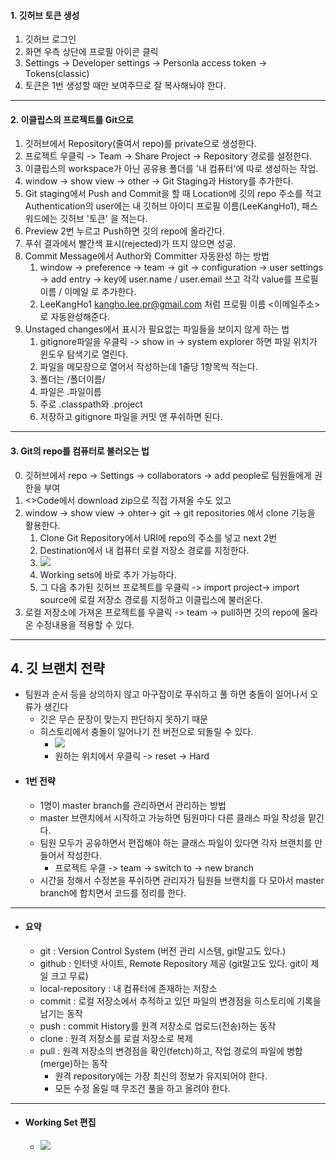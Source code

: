 #### 1. 깃허브 토큰 생성
1) 깃허브 로그인
2) 화면 우측 상단에 프로필 아이콘 클릭
3) Settings -> Developer settings -> Personla access token -> Tokens(classic)
4) 토큰은 1번 생성할 때만 보여주므로 잘 복사해놔야 한다.
---
#### 2. 이클립스의 프로젝트를 Git으로
1) 깃허브에서 Repository(줄여서 repo)를 private으로 생성한다.
2) 프로젝트 우클릭 -> Team -> Share Project -> Repository 경로를 설정한다.
3) 이클립스의 workspace가 아닌 공유용 폴더를 '내 컴퓨터'에 따로 생성하는 작업.
4) window -> show view -> other -> Git Staging과 History를 추가한다.
5) Git staging에서 Push and Commit을 할 때 Location에 깃의 repo 주소를 적고 Authentication의 user에는 내 깃허브 아이디 프로필 이름(LeeKangHo1), 패스워드에는 깃허브 '토큰' 을 적는다. 
6) Preview 2번 누르고 Push하면 깃의 repo에 올라간다.
7) 푸쉬 결과에서 빨간색 표시(rejected)가 뜨지 않으면 성공.
8) Commit Message에서 Author와 Committer 자동완성 하는 방법
	1) window -> preference -> team -> git -> configuration -> user settings -> add entry -> key에 user.name / user.email 쓰고 각각 value를 프로필 이름 / 이메일 로 추가한다.
	2) LeeKangHo1 <kangho.lee.pr@gmail.com> 처럼 프로필 이름 <이메일주소>로 자동완성해준다.
9) Unstaged changes에서 표시가 필요없는 파일들을 보이지 않게 하는 법
	1) gitignore파일을 우클릭 -> show in -> system explorer 하면 파일 위치가 윈도우 탐색기로 열린다.
	2) 파일을 메모장으로 열어서 작성하는데 1줄당 1항목씩 적는다.
	3) 폴더는 /폴더이름/
	4) 파일은 .파일이름
	5) 주로 .classpath와 .project
	6) 저장하고 gitignore 파일을 커밋 앤 푸쉬하면 된다.
---
#### 3. Git의 repo를 컴퓨터로 불러오는 법
0) 깃허브에서 repo -> Settings -> collaborators -> add people로 팀원들에게 권한을 부여
1) <>Code에서 download zip으로 직접 가져올 수도 있고
2) window -> show view -> ohter-> git -> git repositories 에서 clone 기능을 활용한다.
	1) Clone Git Repository에서 URI에 repo의 주소를 넣고 next 2번
	2) Destination에서 내 컴퓨터 로컬 저장소 경로를 지정한다.
	3) ![](image/clone%20git%20repo.jpg)
	4) Working sets에 바로 추가 가능하다.
	5) 그 다음 추가된 깃허브 프로젝트를 우클릭 -> import project-> import source에 로컬 저장소 경로를 지정하고 이클립스에 불러온다. 
3) 로컬 저장소에 가져온 프로젝트를 우클릭 -> team -> pull하면 깃의 repo에 올라온 수정내용을 적용할 수 있다.
---
## 4. 깃 브랜치 전략
- 팀원과 순서 등을 상의하지 않고 마구잡이로 푸쉬하고 풀 하면 충돌이 일어나서 오류가 생긴다
	- 깃은 무슨 문장이 맞는지 판단하지 못하기 때문
	- 히스토리에서 충돌이 일어나기 전 버전으로 되돌릴 수 있다.
		- ![](image/history%20reset.jpg)
		- 원하는 위치에서 우클릭 -> reset -> Hard
- #### 1번 전략
	- 1명이 master branch를 관리하면서 관리하는 방법
	- master 브랜치에서 시작하고 가능하면 팀원마다 다른 클래스 파일 작성을 맡긴다.
	- 팀원 모두가 공유하면서 편집해야 하는 클래스 파일이 있다면 각자 브랜치를 만들어서 작성한다.
		- 프로젝트 우클 -> team -> switch to -> new branch
	- 시간을 정해서 수정본을 푸쉬하면 관리자가 팀원들 브랜치를 다 모아서 master branch에 합치면서 코드를 정리를 한다.

---
- #### 요약
	- git : Version Control System (버전 관리 시스템, git말고도 있다.)
	- github : 인터넷 사이트, Remote Repository 제공 (git말고도 있다. git이 제일 크고 무료)
	- local-repository : 내 컴퓨터에 존재하는 저장소
	- commit : 로컬 저장소에서 추적하고 있던 파일의 변경점을 히스토리에 기록을 남기는 동작
	- push : commit History를 원격 저장소로 업로드(전송)하는 동작
	- clone : 원격 저장소를 로컬 저장소로 복제
	- pull : 원격 저장소의 변경점을 확인(fetch)하고, 작업 경로의 파일에 병합(merge)하는 동작
		- 원격 repository에는 가장 최신의 정보가 유지되어야 한다.
		- 모든 수정 올릴 때 무조건 풀을 하고 올려야 한다. 

---
- #### Working Set 편집
	- ![](image/워킹%20에셋%20편집.jpg)